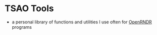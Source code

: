 # TSAO Tools

- a personal library of functions and utilities I use often 
for [OpenRNDR](https://openrndr.org) programs
  